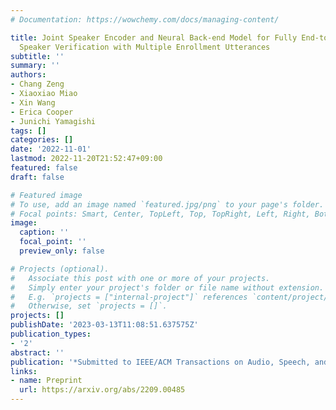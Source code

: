 ```yaml
---
# Documentation: https://wowchemy.com/docs/managing-content/

title: Joint Speaker Encoder and Neural Back-end Model for Fully End-to-End Automatic
  Speaker Verification with Multiple Enrollment Utterances
subtitle: ''
summary: ''
authors:
- Chang Zeng
- Xiaoxiao Miao
- Xin Wang
- Erica Cooper
- Junichi Yamagishi
tags: []
categories: []
date: '2022-11-01'
lastmod: 2022-11-20T21:52:47+09:00
featured: false
draft: false

# Featured image
# To use, add an image named `featured.jpg/png` to your page's folder.
# Focal points: Smart, Center, TopLeft, Top, TopRight, Left, Right, BottomLeft, Bottom, BottomRight.
image:
  caption: ''
  focal_point: ''
  preview_only: false

# Projects (optional).
#   Associate this post with one or more of your projects.
#   Simply enter your project's folder or file name without extension.
#   E.g. `projects = ["internal-project"]` references `content/project/deep-learning/index.md`.
#   Otherwise, set `projects = []`.
projects: []
publishDate: '2023-03-13T11:08:51.637575Z'
publication_types:
- '2'
abstract: ''
publication: '*Submitted to IEEE/ACM Transactions on Audio, Speech, and Language Processing*'
links:
- name: Preprint
  url: https://arxiv.org/abs/2209.00485
---
```

